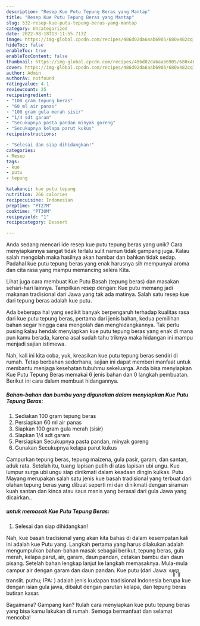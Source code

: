 ```yaml
---
description: "Resep Kue Putu Tepung Beras yang Mantap"
title: "Resep Kue Putu Tepung Beras yang Mantap"
slug: 532-resep-kue-putu-tepung-beras-yang-mantap
category: Uncategorized
date: 2022-08-18T13:11:55.713Z
image: https://img-global.cpcdn.com/recipes/486d02da6aab6905/680x482cq70/kue-putu-tepung-beras-foto-resep-utama.jpg
hideToc: false
enableToc: true
enableTocContent: false
thumbnail: https://img-global.cpcdn.com/recipes/486d02da6aab6905/680x482cq70/kue-putu-tepung-beras-foto-resep-utama.jpg
cover: https://img-global.cpcdn.com/recipes/486d02da6aab6905/680x482cq70/kue-putu-tepung-beras-foto-resep-utama.jpg
author: Admin
authorAv: notfound
ratingvalue: 4.1
reviewcount: 25
recipeingredient:
- "100 gram tepung beras"
- "60 ml air panas"
- "100 gram gula merah sisir"
- "1/4 sdt garam"
- "Secukupnya pasta pandan minyak goreng"
- "Secukupnya kelapa parut kukus"
recipeinstructions:

- "Selesai dan siap dihidangkan!"
categories:
- Resep
tags:
- kue
- putu
- tepung

katakunci: kue putu tepung 
nutrition: 266 calories
recipecuisine: Indonesian
preptime: "PT27M"
cooktime: "PT30M"
recipeyield: "1"
recipecategory: Dessert

---
```





Anda sedang mencari ide resep kue putu tepung beras yang unik? Cara menyiapkannya sangat tidak terlalu sulit namun tidak gampang juga. Kalau salah mengolah maka hasilnya akan hambar dan bahkan tidak sedap. Padahal kue putu tepung beras yang enak harusnya sih mempunyai aroma dan cita rasa yang mampu memancing selera Kita.





Lihat juga cara membuat Kue Putu Basah (tepung beras) dan masakan sehari-hari lainnya. Tampilkan resep dengan: Kue putu memang jadi makanan tradisional dari Jawa yang tak ada matinya. Salah satu resep kue dari tepung beras adalah kue putu.

Ada beberapa hal yang sedikit banyak berpengaruh terhadap kualitas rasa dari kue putu tepung beras, pertama dari jenis bahan, kedua pemilihan bahan segar hingga cara mengolah dan menghidangkannya. Tak perlu pusing kalau hendak menyiapkan kue putu tepung beras yang enak di mana pun kamu berada, karena asal sudah tahu triknya maka hidangan ini mampu menjadi sajian istimewa.






Nah, kali ini kita coba, yuk, kreasikan kue putu tepung beras sendiri di rumah. Tetap berbahan sederhana, sajian ini dapat memberi manfaat untuk membantu menjaga kesehatan tubuhmu sekeluarga. Anda bisa menyiapkan Kue Putu Tepung Beras memakai 6 jenis bahan dan 0 langkah pembuatan. Berikut ini cara dalam membuat hidangannya.

<!--inarticleads1-->

##### Bahan-bahan dan bumbu yang digunakan dalam menyiapkan Kue Putu Tepung Beras:

1. Sediakan 100 gram tepung beras
1. Persiapkan 60 ml air panas
1. Siapkan 100 gram gula merah (sisir)
1. Siapkan 1/4 sdt garam
1. Persiapkan Secukupnya pasta pandan, minyak goreng
1. Gunakan Secukupnya kelapa parut kukus


Campurkan tepung beras, tepung maizena, gula pasir, garam, dan santan, aduk rata. Setelah itu, tuang lapisan putih di atas lapisan ubi ungu. Kue lumpur surga ubi ungu siap dinikmati dalam keadaan dingin kulkas. Putu Mayang merupakan salah satu jenis kue basah tradisional yang terbuat dari olahan tepung beras yang dibuat seperti mi dan dinikmati dengan siraman kuah santan dan kinca atau saus manis yang berasal dari gula Jawa yang dicairkan.. 

<!--inarticleads2-->

#####  untuk memasak Kue Putu Tepung Beras:


1. Selesai dan siap dihidangkan!

Nah, kue basah tradisional yang akan kita bahas di dalam kesempatan kali ini adalah kue Putu yang. Langkah pertama yang harus dilakukan adalah mengumpulkan bahan-bahan masak sebagai berikut, tepung beras, gula merah, kelapa parut, air, garam, daun pandan, cetakan bambu dan daun pisang. Setelah bahan lengkap lanjut ke langkah memasaknya. Mula-mula campur air dengan garam dan daun pandan. Kue putu (dari Jawa: ꦥꦸꦛꦸ, translit. puthu; IPA: ) adalah jenis kudapan tradisional Indonesia berupa kue dengan isian gula jawa, dibalut dengan parutan kelapa, dan tepung beras butiran kasar. 

Bagaimana? Gampang kan? Itulah cara menyiapkan kue putu tepung beras yang bisa kamu lakukan di rumah. Semoga bermanfaat dan selamat mencoba!
